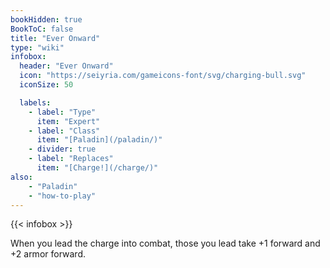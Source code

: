 ```yaml
---
bookHidden: true
BookToC: false
title: "Ever Onward"
type: "wiki"
infobox:
  header: "Ever Onward"
  icon: "https://seiyria.com/gameicons-font/svg/charging-bull.svg"
  iconSize: 50

  labels:
    - label: "Type"
      item: "Expert"
    - label: "Class"
      item: "[Paladin](/paladin/)"
    - divider: true
    - label: "Replaces"
      item: "[Charge!](/charge/)"
also:
    - "Paladin"
    - "how-to-play"
---
```


{{< infobox >}}

When you lead the charge into combat, those you lead take +1 forward and +2 armor forward.